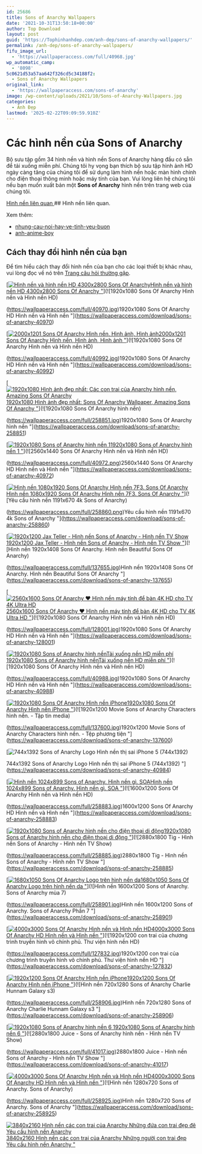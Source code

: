 ```yaml
---
id: 25686
title: Sons of Anarchy Wallpapers
date: '2021-10-31T13:50:18+00:00'
author: Top Download
layout: post
guid: 'https://Tophinhanhdep.com/anh-dep/sons-of-anarchy-wallpapers/'
permalink: /anh-dep/sons-of-anarchy-wallpapers/
fifu_image_url:
  - 'https://wallpaperaccess.com/full/40968.jpg'
wp_automatic_camp:
  - '8098'
5c0621d53a57aa642f326cd5c34188f2:
  - Sons of Anarchy Wallpapers
original_link:
  - 'https://wallpaperaccess.com/sons-of-anarchy'
image: /wp-content/uploads/2021/10/Sons-of-Anarchy-Wallpapers.jpg
categories:
  - Ảnh Đẹp
lastmod: '2025-02-22T09:09:59.910Z'
---
```

# Các hình nền của Sons of Anarchy

Bộ sưu tập gồm 34 hình nền và hình nền Sons of Anarchy hàng đầu có sẵn để tải xuống miễn phí. Chúng tôi hy vọng bạn thích bộ sưu tập hình ảnh HD ngày càng tăng của chúng tôi để sử dụng làm hình nền hoặc màn hình chính cho điện thoại thông minh hoặc máy tính của bạn. Vui lòng liên hệ chúng tôi nếu bạn muốn xuất bản một **Sons of Anarchy** hình nền trên trang web của chúng tôi.

[Hình nền liên quan ](#related) ## Hình nền liên quan.

   
 Xem thêm:

   
- [nhung-cau-noi-hay-ve-tinh-yeu-buon](https://tophinhanhdep.com/nhung-cau-noi-hay/nhung-cau-noi-hay-ve-tinh-yeu-buon/)
- [anh-anime-boy](https://tophinhanhdep.com/anh-anime/anh-anime-boy/)

## Cách thay đổi hình nền của bạn

Để tìm hiểu cách thay đổi hình nền của bạn cho các loại thiết bị khác nhau, vui lòng đọc về nó trên [Trang câu hỏi thường gặp](https://tophinhanhdep.com/faq/).

  
[[![Hình nền và hình nền HD 4300x2800 Sons Of Anarchy](https://wallpaperaccess.com/full/40968.jpg)Hình nền và hình nền HD 4300x2800 Sons Of Anarchy "](https://wallpaperaccess.com/download/sons-of-anarchy-40968)](![1920x1080 Sons Of Anarchy Hình nền và Hình nền HD)

(https://wallpaperaccess.com/full/40970.jpg)1920x1080 Sons Of Anarchy HD Hình nền và Hình nền "](https://wallpaperaccess.com/download/sons-of-anarchy-40970)

[[![2000x1201 Sons Of Anarchy Hình nền, Hình ảnh, Hình ảnh](https://wallpaperaccess.com/full/258842.jpg)2000x1201 Sons Of Anarchy Hình nền, Hình ảnh, Hình ảnh "](https://wallpaperaccess.com/download/sons-of-anarchy-258842)](![1920x1080 Sons Of Anarchy Hình nền và Hình nền HD)

(https://wallpaperaccess.com/full/40992.jpg)1920x1080 Sons Of Anarchy HD Hình nền và Hình nền "](https://wallpaperaccess.com/download/sons-of-anarchy-40992)

[[![1920x1080 Hình ảnh đẹp nhất: Các con trai của Anarchy hình nền, Amazing Sons Of Anarchy](https://wallpaperaccess.com/full/127812.jpg)1920x1080 Hình ảnh đẹp nhất: Sons Of Anarchy Wallpaper, Amazing Sons Of Anarchy "](https://wallpaperaccess.com/download/sons-of-anarchy-127812)](![1920x1080 Sons Of Anarchy hình nền)

(https://wallpaperaccess.com/full/258851.jpg)1920x1080 Sons Of Anarchy hình nền "](https://wallpaperaccess.com/download/sons-of-anarchy-258851)

[[![1920x1080 Sons of Anarchy hình nền 1](https://wallpaperaccess.com/full/258855.jpg)1920x1080 Sons of Anarchy hình nền 1 "](https://wallpaperaccess.com/download/sons-of-anarchy-258855)](![2560x1440 Sons Of Anarchy Hình nền và Hình nền HD)

(https://wallpaperaccess.com/full/40972.png)2560x1440 Sons Of Anarchy HD Hình nền và Hình nền "](https://wallpaperaccess.com/download/sons-of-anarchy-40972)

[[![Hình nền 1080x1920 Sons Of Anarchy Hình nền 7F3.  Sons Of Anarchy](https://wallpaperaccess.com/full/150241.jpg)Hình nền 1080x1920 Sons Of Anarchy Hình nền 7F3. Sons Of Anarchy "](https://wallpaperaccess.com/download/sons-of-anarchy-150241)](![Yêu cầu hình nền 1191x670 4k Sons of Anarchy)

(https://wallpaperaccess.com/full/258860.png)Yêu cầu hình nền 1191x670 4k Sons of Anarchy "](https://wallpaperaccess.com/download/sons-of-anarchy-258860)

[[![1920x1200 Jax Teller - Hình nền Sons of Anarchy - Hình nền TV Show](https://wallpaperaccess.com/full/41001.jpg)1920x1200 Jax Teller - Hình nền Sons of Anarchy - Hình nền TV Show "](https://wallpaperaccess.com/download/sons-of-anarchy-41001)](![Hình nền 1920x1408 Sons Of Anarchy.  Hình nền Beautiful Sons Of Anarchy)

(https://wallpaperaccess.com/full/137655.jpg)Hình nền 1920x1408 Sons Of Anarchy. Hình nền Beautiful Sons Of Anarchy "](https://wallpaperaccess.com/download/sons-of-anarchy-137655)

[[![2560x1600 Sons Of Anarchy ❤ Hình nền máy tính để bàn 4K HD cho TV 4K Ultra HD](https://wallpaperaccess.com/full/40976.jpg)2560x1600 Sons Of Anarchy ❤ Hình nền máy tính để bàn 4K HD cho TV 4K Ultra HD "](https://wallpaperaccess.com/download/sons-of-anarchy-40976)](![1920x1080 Sons Of Anarchy Hình nền và Hình nền HD)

(https://wallpaperaccess.com/full/128001.jpg)1920x1080 Sons Of Anarchy HD Hình nền và Hình nền "](https://wallpaperaccess.com/download/sons-of-anarchy-128001)

[[![1920x1080 Sons of Anarchy hình nềnTải xuống nền HD miễn phí](https://wallpaperaccess.com/full/127847.jpg)1920x1080 Sons of Anarchy hình nềnTải xuống nền HD miễn phí "](https://wallpaperaccess.com/download/sons-of-anarchy-127847)](![1920x1080 Sons Of Anarchy Hình nền và Hình nền HD)

(https://wallpaperaccess.com/full/40988.jpg)1920x1080 Sons Of Anarchy HD Hình nền và Hình nền "](https://wallpaperaccess.com/download/sons-of-anarchy-40988)

[[![1920x1080 Sons Of Anarchy Hình nền iPhone](https://wallpaperaccess.com/full/258879.jpg)1920x1080 Sons Of Anarchy Hình nền iPhone "](https://wallpaperaccess.com/download/sons-of-anarchy-258879)](![1920x1200 Movie Sons of Anarchy Characters hình nền.  - Tập tin media)

(https://wallpaperaccess.com/full/137600.jpg)1920x1200 Movie Sons of Anarchy Characters hình nền. - Tệp phương tiện "](https://wallpaperaccess.com/download/sons-of-anarchy-137600)

[![744x1392 Sons of Anarchy Logo Hình nền thị sai iPhone 5 (744x1392)](https://wallpaperaccess.com/full/40984.jpg)

744x1392 Sons of Anarchy Logo Hình nền thị sai iPhone 5 (744x1392) "](https://wallpaperaccess.com/download/sons-of-anarchy-40984)

[[![Hình nền 1024x899 Sons of Anarchy.  Hình nền gì.  SOA](https://wallpaperaccess.com/full/258882.jpg)Hình nền 1024x899 Sons of Anarchy. Hình nền gì. SOA "](https://wallpaperaccess.com/download/sons-of-anarchy-258882)](![1600x1200 Sons Of Anarchy Hình nền và Hình nền HD)

(https://wallpaperaccess.com/full/258883.jpg)1600x1200 Sons Of Anarchy HD Hình nền và Hình nền "](https://wallpaperaccess.com/download/sons-of-anarchy-258883)

[[![1920x1080 Sons of Anarchy hình nền cho điện thoại di động](https://wallpaperaccess.com/full/238982.jpg)1920x1080 Sons of Anarchy hình nền cho điện thoại di động "](https://wallpaperaccess.com/download/sons-of-anarchy-238982)](![2880x1800 Tig - Hình nền Sons of Anarchy - Hình nền TV Show)

(https://wallpaperaccess.com/full/258885.jpg)2880x1800 Tig - Hình nền Sons of Anarchy - Hình nền TV Show "](https://wallpaperaccess.com/download/sons-of-anarchy-258885)

[[![1680x1050 Sons Of Anarchy Logo trên hình nền da](https://wallpaperaccess.com/full/258897.jpg)1680x1050 Sons Of Anarchy Logo trên hình nền da "](https://wallpaperaccess.com/download/sons-of-anarchy-258897)](![Hình nền 1600x1200 Sons of Anarchy.  Sons of Anarchy mùa 7)

(https://wallpaperaccess.com/full/258901.jpg)Hình nền 1600x1200 Sons of Anarchy. Sons of Anarchy Phần 7 "](https://wallpaperaccess.com/download/sons-of-anarchy-258901)

[[![4000x3000 Sons Of Anarchy Hình nền và Hình nền HD](https://wallpaperaccess.com/full/111852.jpg)4000x3000 Sons Of Anarchy HD Hình nền và Hình nền "](https://wallpaperaccess.com/download/sons-of-anarchy-111852)](![1920x1200 con trai của chương trình truyền hình vô chính phủ.  Thư viện hình nền HD)

(https://wallpaperaccess.com/full/127832.jpg)1920x1200 con trai của chương trình truyền hình vô chính phủ. Thư viện hình nền HD "](https://wallpaperaccess.com/download/sons-of-anarchy-127832)

[[![1920x1200 Sons Of Anarchy Hình nền iPhone](https://wallpaperaccess.com/full/258905.jpg)1920x1200 Sons Of Anarchy Hình nền iPhone "](https://wallpaperaccess.com/download/sons-of-anarchy-258905)](![Hình nền 720x1280 Sons of Anarchy Charlie Hunnam Galaxy s3)

(https://wallpaperaccess.com/full/258906.jpg)Hình nền 720x1280 Sons of Anarchy Charlie Hunnam Galaxy s3 "](https://wallpaperaccess.com/download/sons-of-anarchy-258906)

[[![1920x1080 Sons of Anarchy hình nền 6](https://wallpaperaccess.com/full/150236.jpg) 1920x1080 Sons of Anarchy hình nền 6 "](https://wallpaperaccess.com/download/sons-of-anarchy-150236)](![2880x1800 Juice - Sons of Anarchy hình nền - Hình nền TV Show)

(https://wallpaperaccess.com/full/41017.jpg)2880x1800 Juice - Hình nền Sons of Anarchy - Hình nền TV Show "](https://wallpaperaccess.com/download/sons-of-anarchy-41017)

[[![4000x3000 Sons Of Anarchy Hình nền và Hình nền HD](https://wallpaperaccess.com/full/258923.jpg)4000x3000 Sons Of Anarchy HD Hình nền và Hình nền "](https://wallpaperaccess.com/download/sons-of-anarchy-258923)](![Hình nền 1280x720 Sons of Anarchy.  Sons of Anarchy)

(https://wallpaperaccess.com/full/258925.jpg)Hình nền 1280x720 Sons of Anarchy. Sons of Anarchy "](https://wallpaperaccess.com/download/sons-of-anarchy-258925)

[![3840x2160 Hình nền các con trai của Anarchy Những đứa con trai đẹp đẽ Yêu cầu hình nền Anarchy](https://wallpaperaccess.com/full/258926.jpg)3840x2160 Hình nền các con trai của Anarchy Những người con trai đẹp Yêu cầu hình nền Anarchy "](https://wallpaperaccess.com/download/sons-of-anarchy-258926)
